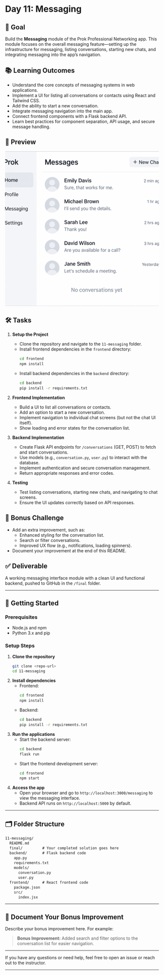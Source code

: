 # Day 11: Messaging

## 🎯 Goal

Build the **Messaging** module of the Prok Professional Networking app. This module focuses on the overall messaging feature—setting up the infrastructure for messaging, listing conversations, starting new chats, and integrating messaging into the app’s navigation.

## 📚 Learning Outcomes

- Understand the core concepts of messaging systems in web applications.
- Implement a UI for listing all conversations or contacts using React and Tailwind CSS.
- Add the ability to start a new conversation.
- Integrate messaging navigation into the main app.
- Connect frontend components with a Flask backend API.
- Learn best practices for component separation, API usage, and secure message handling.

## 📸 Preview

![Messaging](./messaging.png)

## 🛠️ Tasks

1. **Setup the Project**

   - Clone the repository and navigate to the `11-messaging` folder.
   - Install frontend dependencies in the `frontend` directory:
     ```bash
     cd frontend
     npm install
     ```
   - Install backend dependencies in the `backend` directory:
     ```bash
     cd backend
     pip install -r requirements.txt
     ```

2. **Frontend Implementation**

   - Build a UI to list all conversations or contacts.
   - Add an option to start a new conversation.
   - Implement navigation to individual chat screens (but not the chat UI itself).
   - Show loading and error states for the conversation list.

3. **Backend Implementation**

   - Create Flask API endpoints for `/conversations` (GET, POST) to fetch and start conversations.
   - Use models (e.g., `conversation.py`, `user.py`) to interact with the database.
   - Implement authentication and secure conversation management.
   - Return appropriate responses and error codes.

4. **Testing**
   - Test listing conversations, starting new chats, and navigating to chat screens.
   - Ensure the UI updates correctly based on API responses.

## 🧪 Bonus Challenge

- Add an extra improvement, such as:
  - Enhanced styling for the conversation list.
  - Search or filter conversations.
  - Improved UX flow (e.g., notifications, loading spinners).
- Document your improvement at the end of this README.

## ✅ Deliverable

A working messaging interface module with a clean UI and functional backend, pushed to GitHub in the `/final` folder.

---

## 🚀 Getting Started

### Prerequisites

- Node.js and npm
- Python 3.x and pip

### Setup Steps

1. **Clone the repository**
   ```bash
   git clone <repo-url>
   cd 11-messaging
   ```
2. **Install dependencies**
   - Frontend:
     ```bash
     cd frontend
     npm install
     ```
   - Backend:
     ```bash
     cd backend
     pip install -r requirements.txt
     ```
3. **Run the applications**
   - Start the backend server:
     ```bash
     cd backend
     flask run
     ```
   - Start the frontend development server:
     ```bash
     cd frontend
     npm start
     ```
4. **Access the app**
   - Open your browser and go to `http://localhost:3000/messaging` to view the messaging interface.
   - Backend API runs on `http://localhost:5000` by default.

---

## 🗂️ Folder Structure

```
11-messaging/
  README.md
  final/         # Your completed solution goes here
  backend/       # Flask backend code
    app.py
    requirements.txt
    models/
      conversation.py
      user.py
  frontend/      # React frontend code
    package.json
    src/
      index.jsx
```

---

## 📝 Document Your Bonus Improvement

Describe your bonus improvement here. For example:

> **Bonus Improvement:** Added search and filter options to the conversation list for easier navigation.

---

If you have any questions or need help, feel free to open an issue or reach out to the instructor.

---
